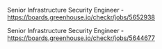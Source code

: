 Senior Infrastructure Security Engineer - https://boards.greenhouse.io/checkr/jobs/5652938

Senior Infrastructure Security Engineer - https://boards.greenhouse.io/checkr/jobs/5644677

